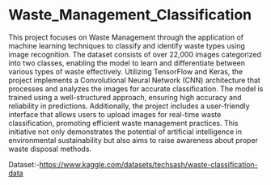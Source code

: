 # Waste_Management_Classification
This project focuses on Waste Management through the application of machine learning techniques to classify and identify waste types using image recognition. The dataset consists of over 22,000 images categorized into two classes, enabling the model to learn and differentiate between various types of waste effectively. Utilizing TensorFlow and Keras, the project implements a Convolutional Neural Network (CNN) architecture that processes and analyzes the images for accurate classification. The model is trained using a well-structured approach, ensuring high accuracy and reliability in predictions. Additionally, the project includes a user-friendly interface that allows users to upload images for real-time waste classification, promoting efficient waste management practices. This initiative not only demonstrates the potential of artificial intelligence in environmental sustainability but also aims to raise awareness about proper waste disposal methods.

Dataset:-https://www.kaggle.com/datasets/techsash/waste-classification-data
